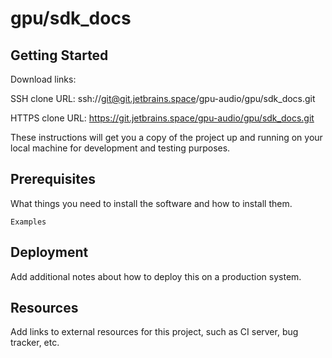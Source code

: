 # gpu/sdk_docs



## Getting Started

Download links:

SSH clone URL: ssh://git@git.jetbrains.space/gpu-audio/gpu/sdk_docs.git

HTTPS clone URL: https://git.jetbrains.space/gpu-audio/gpu/sdk_docs.git



These instructions will get you a copy of the project up and running on your local machine for development and testing purposes.

## Prerequisites

What things you need to install the software and how to install them.

```
Examples
```

## Deployment

Add additional notes about how to deploy this on a production system.

## Resources

Add links to external resources for this project, such as CI server, bug tracker, etc.
